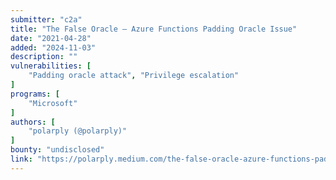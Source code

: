 ```yaml
---
submitter: "c2a"
title: "The False Oracle — Azure Functions Padding Oracle Issue"
date: "2021-04-28"
added: "2024-11-03"
description: ""
vulnerabilities: [
    "Padding oracle attack", "Privilege escalation"
]
programs: [
    "Microsoft"
]
authors: [
    "polarply (@polarply)"
]
bounty: "undisclosed"
link: "https://polarply.medium.com/the-false-oracle-azure-functions-padding-oracle-issue-2025e0e6b8a"
---
```




